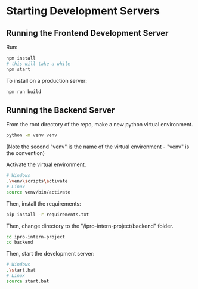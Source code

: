 # Starting Development Servers


## Running the Frontend Development Server

Run: 

```bash
npm install
# this will take a while
npm start
```

To install on a production server: 

```bash
npm run build
```

## Running the Backend Server

From the root directory of the repo, make a new python virtual environment. 

```bash
python -m venv venv
```
(Note the second "venv" is the name of the virtual environment - "venv" is the convention)

Activate the virtual environment. 

```bash
# Windows
.\venv\scripts\activate
# Linux
source venv/bin/activate
```

Then, install the requirements:
```bash
pip install -r requirements.txt
```

Then, change directory to the "/ipro-intern-project/backend" folder. 

```bash
cd ipro-intern-project
cd backend
```

Then, start the development server: 

```bash
# Windows
.\start.bat
# Linux
source start.bat
```